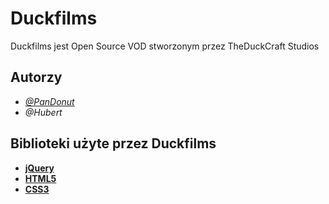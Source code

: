 
# Duckfilms

Duckfilms jest Open Source VOD stworzonym przez TheDuckCraft Studios 


## Autorzy

- [*@PanDonut*](https://github.com/PanDonut)
- *@Hubert*

  
## Biblioteki użyte przez Duckfilms

 - [**jQuery**](https://jquery.com/)
 - [**HTML5**](https://pl.wikipedia.org/wiki/HTML5)
 - [**CSS3**](https://pl.wikipedia.org/wiki/Kaskadowe_arkusze_styl%C3%B3w)

  